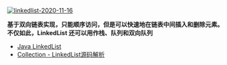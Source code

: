 
<a href="https://ibb.co/ZzVjGBq"><img src="https://i.ibb.co/qYdS7NT/linkedlist-2020-11-16.png" alt="linkedlist-2020-11-16" border="0"></a>

**基于双向链表实现，只能顺序访问，但是可以快速地在链表中间插入和删除元素。不仅如此，LinkedList 还可以用作栈、队列和双向队列**

* [Java LinkedList](https://www.runoob.com/java/java-linkedlist.html)
* [Collection - LinkedList源码解析](https://www.pdai.tech/md/java/collection/java-collection-LinkedList.html)
